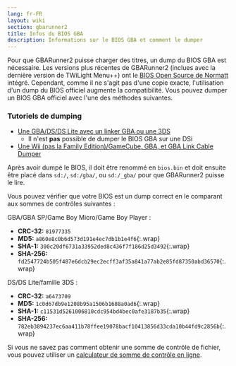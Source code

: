 ```yaml
---
lang: fr-FR
layout: wiki
section: gbarunner2
title: Infos du BIOS GBA
description: Informations sur le BIOS GBA et comment le dumper
---
```


Pour que GBARunner2 puisse charger des titres, un dump du BIOS GBA est nécessaire. Les versions plus récentes de GBARunner2 (inclues avec la dernière version de TWiLight Menu++) ont le [BIOS Open Source de Normatt](https://github.com/Normmatt/gba_bios) intégré. Cependant, comme il ne s'agit pas d'une copie exacte, l'utilisation d'un dump du BIOS officiel augmente la compatibilité. Vous pouvez dumper un BIOS GBA officiel avec l'une des méthodes suivantes.

### Tutoriels de dumping

- [Une GBA/DS/DS Lite avec un linker GBA ou une 3DS](bios-dump)
   - Il n'est **pas** possible de dumper le BIOS GBA sur une DSi
- [Une Wii (pas la Family Edition)/GameCube, GBA, et GBA Link Cable Dumper](https://github.com/FIX94/gba-link-cable-dumper)

Après avoir dumpé le BIOS, il doit être renommé en `bios.bin` et doit ensuite être placé dans `sd:/`, `sd:/gba/`, ou `sd:/_gba/` pour que GBARunner2 puisse le lire.

Vous pouvez vérifier que votre BIOS est un dump correct en le comparant aux sommes de contrôles suivantes :

GBA/GBA SP/Game Boy Micro/Game Boy Player :
- **CRC-32:** `81977335`
- **MD5:** `a860e8c0b6d573d191e4ec7db1b1e4f6`{:.wrap}
- **SHA-1:** `300c20df6731a33952ded8c436f7f186d25d3492`{:.wrap}
- **SHA-256:** `fd2547724b505f487e6dcb29ec2ecff3af35a841a77ab2e85fd87350abd36570`{:.wrap}

DS/DS Lite/famille 3DS :
- **CRC-32:** `a6473709`
- **MD5:** `1c0d67db9e1208b95a1506b1688a0ad6`{:.wrap}
- **SHA-1:** `c11531d5261006810cdc954bd4bec0afe3187b35`{:.wrap}
- **SHA-256:** `782eb3894237ec6aa411b78ffee19078bacf10413856d33cda10b44fd9c2856b`{:.wrap}

Si vous ne savez pas comment obtenir une somme de contrôle de fichier, vous pouvez utiliser un [calculateur de somme de contrôle en ligne](https://emn178.github.io/online-tools/crc32_checksum.html).
